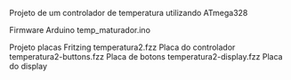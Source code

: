 Projeto de um controlador de temperatura utilizando ATmega328

Firmware Arduino
temp_maturador.ino

Projeto placas Fritzing
temperatura2.fzz		Placa do controlador
temperatura2-buttons.fzz	Placa de botons
temperatura2-display.fzz	Placa do display
